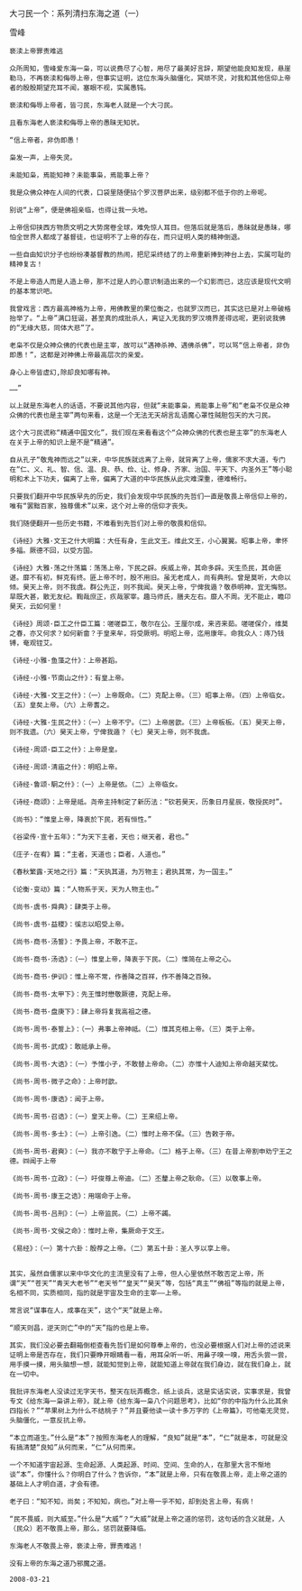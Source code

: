 大刁民一个：系列清扫东海之道（一）

雪峰


    亵渎上帝罪责难逃

    众所周知，雪峰爱东海一枭，可以说费尽了心智，用尽了最美好言辞，期望他能良知发现，悬崖勒马，不再亵渎和侮辱上帝，但事实证明，这位东海头脑僵化，冥顽不灵，对我和其他信仰上帝者的殷殷期望充耳不闻，塞眼不视，实属愚钝。

    亵渎和侮辱上帝者，皆刁民，东海老人就是一个大刁民。

    且看东海老人亵渎和侮辱上帝的愚昧无知状。

    “信上帝者，非伪即愚！

    枭发一声，上帝失灵。

    未能知枭，焉能知神？未能事枭，焉能事上帝？

    我是众佛众神在人间的代表，口袋里随便拈个罗汉菩萨出来，级别都不低于你的上帝呢。

    别说“上帝”，便是佛祖亲临，也得让我一头地。

    上帝信仰挟西方物质文明之大势席卷全球，难免惊人耳目。但落后就是落后，愚昧就是愚昧，哪怕全世界人都成了基督徒，也证明不了上帝的存在，而只证明人类的精神倒退。

    一些自由知识分子也纷纷凑基督教的热闹，把尼采终结了的上帝重新捧到神台上去，实属可耻的精神复古！

    不是上帝造人而是人造上帝，那不过是人的心意识制造出来的一个幻影而已，这应该是现代文明的基本常识吧。

    我曾戏言：西方最高神格为上帝，用佛教里的果位衡之，也就罗汉而已，其实这已是对上帝破格抬举了。“上帝”满口狂诞，甚至真的成批杀人，离证入无我的罗汉境界差得远呢，更别说我佛的“无缘大慈，同体大悲”了。

    老枭不仅是众神众佛的代表也是主宰，故可以“遇神杀神、遇佛杀佛”，可以骂“信上帝者，非伪即愚！”，这都是对神佛上帝最高层次的亲爱。

    身心上帝皆虚幻,除却良知哪有神。

    ……”

    以上就是东海老人的话语，不要说其他内容，但就“未能事枭，焉能事上帝”和“老枭不仅是众神众佛的代表也是主宰”两句来看，这是一个无法无天胡言乱语魔心罩性贼胆包天的大刁民。

    这个大刁民谎称“精通中国文化”，我们现在来看看这个“众神众佛的代表也是主宰”的东海老人在关于上帝的知识上是不是“精通”。

    自从孔子“敬鬼神而远之”以来，中华民族就远离了上帝，就背离了上帝，儒家不求大道，专门在“仁、义、礼、智、信、温、良、恭、俭、让、修身、齐家、治国、平天下、内圣外王”等小聪明和术上下功夫，偏离了上帝，偏离了大道的中华民族从此灾难深重，德难畅行。

    只要我们翻开中华民族早先的历史，我们会发现中华民族的先哲们一直是敬畏上帝信仰上帝的，唯有“罢黜百家，独尊儒术”以来，这个对上帝的信仰才丧失。

    我们随便翻开一些历史书籍，不难看到先哲们对上帝的敬畏和信仰。

    《诗经》大雅·文王之什大明篇：大任有身，生此文王。维此文王，小心翼翼。昭事上帝，聿怀多福。厥德不回，以受方国。

    《诗经》大雅·荡之什荡篇：荡荡上帝，下民之辟。疾威上帝，其命多辟。天生烝民，其命匪谌。靡不有初，鲜克有终。匪上帝不时，殷不用旧。虽无老成人，尚有典刑。曾是莫听，大命以倾。昊天上帝，则不我虞。群公先正，则不我闻。昊天上帝，宁俾我遁？敬恭明神，宜无悔怒。旱既大甚，散无友纪。鞫哉庶正，疚哉冢宰。趣马师氏，膳夫左右。靡人不周。无不能止，瞻卬昊天，云如何里！

    《诗经》周颂·臣工之什臣工篇：嗟嗟臣工，敬尔在公。王厘尔成，来咨来茹。嗟嗟保介，维莫之春，亦又何求？如何新畲？于皇来牟，将受厥明。明昭上帝，迄用康年。命我众人：庤乃钱镈，奄观铚艾。

    《诗经·小雅·鱼藻之什》：上帝甚蹈。

    《诗经·小雅·节南山之什》：有皇上帝。

    《诗经·大雅·文王之什》：（一）上帝既命。（二）克配上帝。（三）昭事上帝。（四）上帝临女。（五）皇矣上帝。（六）上帝耆之。

    《诗经·大雅·生民之什》：（一）上帝不宁。（二）上帝居歆。（三）上帝板板。（五）昊天上帝，则不我遗。（六）昊天上帝，宁俾我遁？（七）昊天上帝，则不我虞。

    《诗经·周颂·臣工之什》：上帝是皇。

    《诗经·周颂·清庙之什》：明昭上帝。

    《诗经·鲁颂·駉之什》：（一）上帝是依。（二）上帝临女。

    《诗经·商颂》：上帝是祗。尧帝主持制定了新历法：“钦若昊天，历象日月星辰，敬授民时”。

    《尚书》：“惟皇上帝，降衷於下民，若有恒性。”

    《谷梁传·宣十五年》：“为天下主者，天也；继天者，君也。”

    《庄子·在宥》篇：“主者，天道也；臣者，人道也。”

    《春秋繁露·天地之行》篇：“天执其道，为万物主；君执其常，为一国主。”

    《论衡·变动》篇：“人物系于天，天为人物主也。”

    《尚书·虞书·舜典》：肆类于上帝。

    《尚书·虞书·益稷》：徯志以昭受上帝。

    《尚书·商书·汤誓》：予畏上帝，不敢不正。

    《尚书·商书·汤诰》：（一）惟皇上帝，降衷于下民。（二）惟简在上帝之心。

    《尚书·商书·伊训》：惟上帝不常，作善降之百祥，作不善降之百殃。

    《尚书·商书·太甲下》：先王惟时懋敬厥德，克配上帝。

    《尚书·商书·盘庚下》：肆上帝将复我高祖之德。

    《尚书·周书·泰誓上》：（一）弗事上帝神祗。（二）惟其克相上帝。（三）类于上帝。

    《尚书·周书·武成》：敢祗承上帝。

    《尚书·周书·大诰》：（一）予惟小子，不敢替上帝命。（二）亦惟十人迪知上帝命越天棐忱。

    《尚书·周书·微子之命》：上帝时歆。

    《尚书·周书·康诰》：闻于上帝。

    《尚书·周书·召诰》：（一）皇天上帝。（二）王来绍上帝。

    《尚书·周书·多士》：（一）上帝引逸。（二）惟时上帝不保。（三）告敕于帝。

    《尚书·周书·君奭》：（一）我亦不敢宁于上帝命。（二）格于上帝。（三）在昔上帝割申劝宁王之德。㈣闻于上帝

    《尚书·周书·立政》：（一）吁俊尊上帝迪。（二）丕釐上帝之耿命。（三）以敬事上帝。

    《尚书·周书·康王之诰》：用端命于上帝。

    《尚书·周书·吕刑》：（一）上帝监民。（二）上帝不蠲。

    《尚书·周书·文侯之命》：惟时上帝，集厥命于文王。

    《易经》：（一）第十六卦：殷荐之上帝。（二）第五十卦：圣人亨以享上帝。


    其实，虽然自儒家以来中华文化的主流里没有了上帝，但人心里依然不敢否定上帝，所谓“天”“苍天”“青天大老爷”“老天爷”“皇天”“昊天”等，包括“真主”“佛祖”等指的就是上帝，名相不同，实质相同，指的就是宇宙及生命的主宰——上帝。

    常言说“谋事在人，成事在天”，这个“天”就是上帝。

    “顺天则昌，逆天则亡”中的“天”指的也是上帝。

    其实，我们没必要去翻箱倒柜查看先哲们是如何尊奉上帝的，也没必要根据人们对上帝的述说来证明上帝是否存在，我们只要睁开眼睛看一看，用耳朵听一听、用鼻子嗅一嗅，用舌头尝一尝，用手摸一摸，用头脑想一想，就能知觉到上帝，就能知道上帝就在我们身边，就在我们身上，就在一切中。

    我批评东海老人没读过无字天书，整天在玩弄概念，纸上谈兵，这是实话实说，实事求是，我曾专文《给东海一枭讲上帝》，就上帝《给东海一枭八个问题思考》，比如“你的中指为什么比其余四指长？”“苹果树上为什么不结桃子？”并且要他读一读十多万字的《上帝篇》，可他毫无灵觉，头脑僵化，一意反抗上帝。

    “本立而道生。”什么是“本”？按照东海老人的理解，“良知”就是“本”，“仁”就是本，可就是没有搞清楚“良知”从何而来，“仁”从何而来。

    一个不知道宇宙起源、生命起源、人类起源、时间、空间、生命的人，在那里大言不惭地谈“本”，你懂什么？你明白了什么？告诉你，“本”就是上帝，只有在敬畏上帝，走上帝之道的基础上人才明白道，才会有德。

    老子曰：“知不知，尚矣；不知知，病也。”对上帝一乎不知，却到处言上帝，有病！

    “民不畏威，则大威至。”什么是“大威”？“大威”就是上帝之道的惩罚，这句话的含义就是，人（民众）若不敬畏上帝，那么，惩罚就要降临。

    东海老人不敬畏上帝，亵渎上帝，罪责难逃！

    没有上帝的东海之道乃邪魔之道。

    2008-03-21



